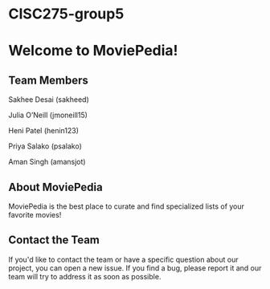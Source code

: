 # CISC275-group5

# Welcome to MoviePedia!


## Team Members

Sakhee Desai (sakheed)

Julia O’Neill (jmoneill15)

Heni Patel (henin123)

Priya Salako (psalako)

Aman Singh (amansjot)

## About MoviePedia

MoviePedia is the best place to curate and find specialized lists of your favorite movies!

## Contact the Team

If you'd like to contact the team or have a specific question about our project, you can open a new issue.
If you find a bug, please report it and our team will try to address it as soon as possible.
